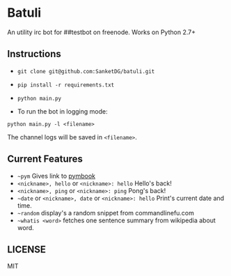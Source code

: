 # Batuli

An utility irc bot for ##testbot on freenode.
Works on Python 2.7+

## Instructions
* `git clone git@github.com:SanketDG/batuli.git`
* `pip install -r requirements.txt`
* `python main.py`

* To run the bot in logging mode:
```shell
python main.py -l <filename>
```
The channel logs will be saved in `<filename>`.

## Current Features
* `~pym` Gives link to [pymbook](http://pymbook.readthedocs.org/en/latest/)
* `<nickname>, hello` or `<nickname>: hello` Hello's back!
* `<nickname>, ping` or `<nickname>: ping` Pong's back!
* `~date` or `<nickname>, date` or `<nickname>: hello` Print's current date and time.
* `~random` display's a random snippet from commandlinefu.com
* `~whatis <word>` fetches one sentence summary from wikipedia about word.

## LICENSE

MIT
